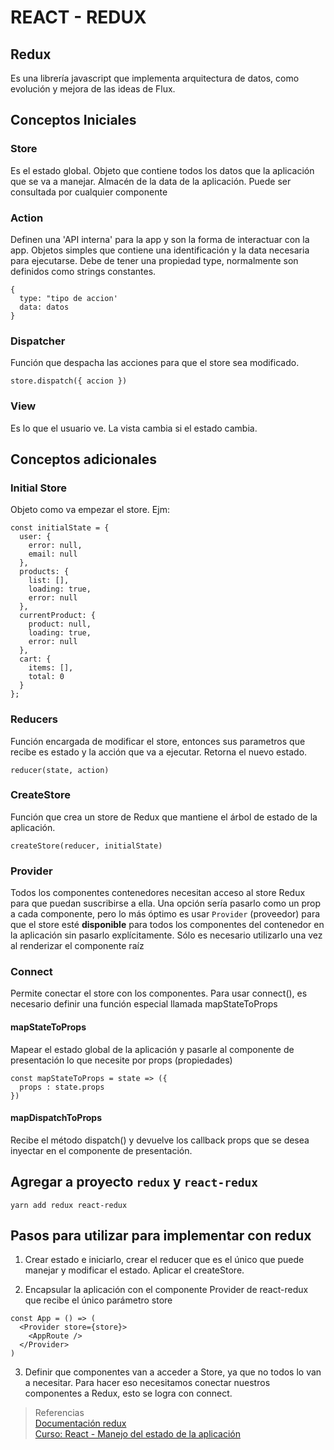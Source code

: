 # REACT - REDUX

## Redux

Es una librería javascript que implementa arquitectura de datos, como evolución y mejora de las ideas de Flux.

## Conceptos Iniciales

### Store
Es el estado global.
Objeto que contiene todos los datos que la aplicación que se va a manejar. Almacén de la data de la aplicación. Puede ser consultada por cualquier componente

### Action
Definen una 'API interna' para la app y son la forma de interactuar con la app.
Objetos simples que contiene una identificación y la data necesaria para ejecutarse.
Debe de tener una propiedad type,
normalmente son definidos como strings constantes.
~~~
{
  type: "tipo de accion'
  data: datos
}
~~~

### Dispatcher

Función que despacha las acciones para que el store sea modificado.

~~~
store.dispatch({ accion })
~~~

### View
Es lo que el usuario ve. La vista cambia si el estado cambia.

## Conceptos adicionales

### Initial Store
Objeto como va empezar el store. Ejm:
~~~
const initialState = {
  user: {
    error: null,
    email: null
  },
  products: {
    list: [],
    loading: true,
    error: null
  },
  currentProduct: {
    product: null,
    loading: true,
    error: null
  },
  cart: {
    items: [],
    total: 0
  }
};
~~~

### Reducers

Función encargada de modificar el store, entonces sus parametros que recibe es estado y la acción que va a ejecutar. Retorna el nuevo estado.

~~~
reducer(state, action)
~~~

### CreateStore

Función que crea un store de Redux que mantiene el árbol de estado de la aplicación.

~~~
createStore(reducer, initialState) 
~~~

### Provider

Todos los componentes contenedores necesitan acceso al store Redux para que puedan suscribirse a ella. Una opción sería pasarlo como un prop a cada componente, pero lo más óptimo es usar `Provider` (proveedor) para que el store esté **disponible** para todos los componentes del contenedor en la aplicación sin pasarlo explícitamente. Sólo es necesario utilizarlo una vez al renderizar el componente raíz

### Connect
Permite conectar el store con los componentes.
Para usar connect(), es necesario definir una función especial llamada mapStateToProps

#### mapStateToProps
Mapear el estado global de la aplicación y pasarle al componente de presentación lo que necesite por props (propiedades)

~~~
const mapStateToProps = state => ({
  props : state.props
})
~~~

#### mapDispatchToProps
Recibe el método dispatch() y devuelve los callback props que se desea inyectar en el componente de presentación. 

## Agregar a proyecto `redux` y `react-redux`
~~~
yarn add redux react-redux
~~~

## Pasos para utilizar para implementar con redux

1. Crear estado e iniciarlo, crear el reducer que es el único que puede manejar y modificar el estado. Aplicar el createStore.

2. Encapsular la aplicación con el componente Provider de react-redux que recibe el único parámetro store

~~~
const App = () => (
  <Provider store={store}>
    <AppRoute />
  </Provider>
)
~~~

3. Definir que componentes van a acceder a Store, ya que no todos lo van a necesitar. Para hacer eso necesitamos conectar nuestros componentes a Redux, esto se logra con connect.

> Referencias  
[Documentación redux](https://es.redux.js.org/)  
[Curso: React - Manejo del estado de la aplicación ](https://ed.team/cursos/react-state)


